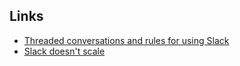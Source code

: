 ## Links
- [Threaded conversations and rules for using Slack](https://brandur.org/fragments/slack-mania)
- [Slack doesn't scale ](https://liorn.substack.com/p/the-problem-with-slack?s=r)